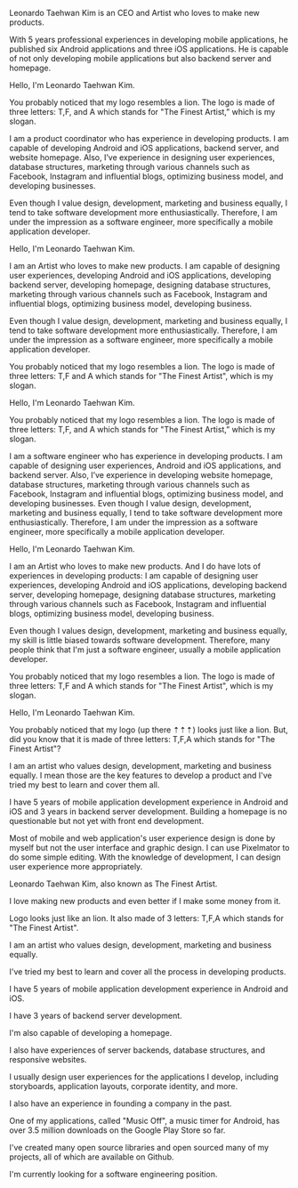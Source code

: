 Leonardo Taehwan Kim is an CEO and Artist who loves to make new products.

With 5 years professional experiences in developing mobile applications, he published six Android applications and three iOS applications. He is capable of not only developing mobile applications but also backend server and homepage.


Hello, I'm Leonardo Taehwan Kim.

You probably noticed that my logo resembles a lion. The logo is made of three letters: T,F, and A which stands for "The Finest Artist,” which is my slogan.

I am a product coordinator who has experience in developing products. I am capable of developing Android and iOS applications, backend server, and website homepage. Also, I’ve experience in designing user experiences, database structures, marketing through various channels such as Facebook, Instagram and influential blogs, optimizing business model, and developing businesses.

Even though I value design, development, marketing and business equally, I tend to take software development more enthusiastically. Therefore, I am under the impression as a software engineer, more specifically a mobile application developer.


Hello, I'm Leonardo Taehwan Kim.

I am an Artist who loves to make new products. I am capable of designing user experiences, developing Android and iOS applications, developing backend server, developing homepage, designing database structures, marketing through various channels such as Facebook, Instagram and influential blogs, optimizing business model, developing business.

Even though I value design, development, marketing and business equally, I tend to take software development more enthusiastically. Therefore, I am under the impression as a software engineer, more specifically a mobile application developer.

You probably noticed that my logo resembles a lion. The logo is made of three letters: T,F and A which stands for "The Finest Artist", which is my slogan.



Hello, I'm Leonardo Taehwan Kim.

You probably noticed that my logo resembles a lion. The logo is made of three letters: T,F, and A which stands for "The Finest Artist,” which is my slogan.

I am a software engineer who has experience in developing products. I am capable of designing user experiences, Android and iOS applications, and backend server. Also, I’ve experience in developing website homepage, database structures, marketing through various channels such as Facebook, Instagram and influential blogs, optimizing business model, and developing businesses.
Even though I value design, development, marketing and business equally, I tend to take software development more enthusiastically. Therefore, I am under the impression as a software engineer, more specifically a mobile application developer.



Hello, I'm Leonardo Taehwan Kim.

I am an Artist who loves to make new products. And I do have lots of experiences in developing products: I am capable of designing user experiences, developing Android and iOS applications, developing backend server, developing homepage, designing database structures, marketing through various channels such as Facebook, Instagram and influential blogs, optimizing business model, developing business.

Even though I values design, development, marketing and business equally, my skill is little biased towards software development. Therefore, many people think that I'm just a software engineer, usually a mobile application developer.

You probably noticed that my logo resembles a lion. The logo is made of three letters: T,F and A which stands for "The Finest Artist", which is my slogan.




Hello, I'm Leonardo Taehwan Kim.

You probably noticed that my logo (up there ⇡⇡⇡) looks just like a lion. But, did you know that it is made of three letters: T,F,A which stands for "The Finest Artist"?

I am an artist who values design, development, marketing and business equally. I mean those are the key features to develop a product and I've tried my best to learn and cover them all.

I have 5 years of mobile application development experience in Android and iOS and 3 years in backend server development. Building a homepage is no questionable but not yet with front end development.

Most of mobile and web application's user experience design is done by myself but not the user interface and graphic design. I can use Pixelmator to do some simple editing. With the knowledge of development, I can design user experience more appropriately.


Leonardo Taehwan Kim, also known as The Finest Artist.

I love making new products and even better if I make some money from it.

Logo looks just like an lion. It also made of 3 letters: T,F,A which stands for "The Finest Artist".

I am an artist who values design, development, marketing and business equally.

I've tried my best to learn and cover all the process in developing products.

I have 5 years of mobile application development experience in Android and iOS.

I have 3 years of backend server development.

I'm also capable of developing a homepage.



I also have experiences of server backends, database structures, and responsive websites.

I usually design user experiences for the applications I develop, including storyboards, application layouts, corporate identity, and more.

I also have an experience in founding a company in the past.

One of my applications, called "Music Off", a music timer for Android, has over 3.5 million downloads on the Google Play Store so far.

I've created many open source libraries and open sourced many of my projects, all of which are available on Github.


I'm currently looking for a software engineering position.
